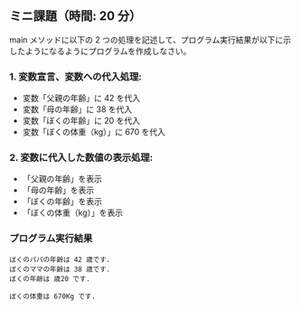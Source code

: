 ## ミニ課題（時間: 20 分）

main メソッドに以下の 2 つの処理を記述して、プログラム実行結果が以下に示したようになるようにプログラムを作成しなさい。

### 1. 変数宣言、変数への代入処理:

- 変数「父親の年齢」に 42 を代入
- 変数「母の年齢」に 38 を代入
- 変数「ぼくの年齢」に 20 を代入
- 変数「ぼくの体重（kg）」に 670 を代入

### 2. 変数に代入した数値の表示処理:

- 「父親の年齢」を表示
- 「母の年齢」を表示
- 「ぼくの年齢」を表示
- 「ぼくの体重（kg）」を表示

### プログラム実行結果

``` console
ぼくのパパの年齢は 42 歳です.
ぼくのママの年齢は 38 歳です.
ぼくの年齢は 歳20 です.

ぼくの体重は 670Kg です.
```
